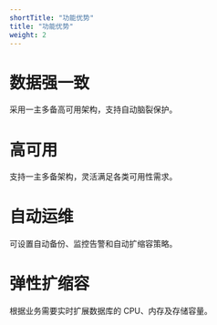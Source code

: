 ```yaml
---
shortTitle: "功能优势"
title: "功能优势"
weight: 2
---
```


# 数据强一致
采用一主多备高可用架构，支持自动脑裂保护。

# 高可用
支持一主多备架构，灵活满足各类可用性需求。

# 自动运维
可设置自动备份、监控告警和自动扩缩容策略。

# 弹性扩缩容
根据业务需要实时扩展数据库的 CPU、内存及存储容量。